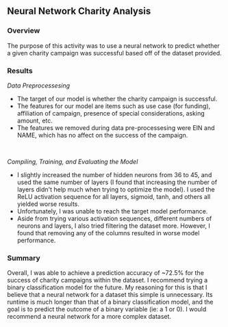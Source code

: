<h2>Neural Network Charity Analysis</h2>

<h3>Overview</h3>
The purpose of this activity was to use a neural network to predict whether a given charity campaign was successful based off of the dataset provided.

<h3>Results</h3>
<i>Data Preprocessesing</i>
<ul>
  <li>The target of our model is whether the charity campaign is successful. </li>
  <li>The features for our model are items such as use case (for funding), affiliation of campaign, presence of special   considerations, asking amount, etc.</li>
    <li>The features we removed during data pre-processesing were EIN and NAME, which has no affect on the success of the campaign.</li>
</ul><br/>

<i>Compiling, Training, and Evaluating the Model</i>
<ul>
  <li>I slightly increased the number of hidden neurons from 36 to 45, and used the same number of layers (I found that increasing the number of layers didn't help much when trying to optimize the model). I used the ReLU activation sequence for all layers, sigmoid, tanh, and others all yielded worse results. </li>
  <li>Unfortunately, I was unable to reach the target model performance.</li>
    <li>Aside from trying various activation sequences, different numbers of neurons and layers, I also tried filtering the dataset more. However, I found that removing any of the columns resulted in worse model performance. </li>
</ul>

<h3>Summary</h3>
Overall, I was able to achieve a prediction accuracy of ~72.5% for the success of charity campaigns within the dataset. I recommend trying a binary classification model for the future. My reasoning for this is that I believe that a neural network for a dataset this simple is unnecessary. Its runtime is much longer than that of a binary classification model, and the goal is to predict the outcome of a binary variable (ie: a 1 or 0). I would recommend a neural network for a more complex dataset.

